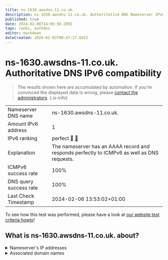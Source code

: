 ```yaml
---
title: ns-1630.awsdns-11.co.uk.
description: ns-1630.awsdns-11.co.uk. Authoritative DNS Nameserver IPv6 compatibility
published: true
date: 2024-02-06T14:05:50.299Z
tags: rank1, authdns
editor: markdown
dateCreated: 2024-02-03T00:47:27.642Z
---
```


# ns-1630.awsdns-11.co.uk. Authoritative DNS IPv6 compatibility

> The results shown here are accumulated by automation. If you're convinced the displayed data is wrong, please [contact the administrators](/howto/chat). 
{.is-info}




|   |   |
| - | - |
| Nameserver DNS name | ns-1630.awsdns-11.co.uk.
| Amount IPv6 address | 1
| IPv6 ranking | perfect :1st_place_medal: [🔗](/howto/ranking) |
| Explanation | The nameserver has an AAAA record and responds perfectly to ICMPv6 as well as DNS requests. |
| ICMPv6 success rate | 100%|
| DNS query success rate | 100% |
| Last Check Timestamp | 2024-02-06 13:53:02+01:00 |

To see how this test was performed, please have a look at [our website test criteria howto](/howto/testcriteria/authdns)!


## What is ns-1630.awsdns-11.co.uk. about?




<details>
<summary>Nameserver's IP addresses</summary>

2600:9000:5306:5e00::1

</details>



<details>
<summary>Associated domain names</summary>

edition.cnn.com

</details>
